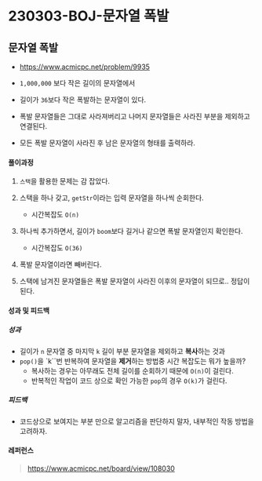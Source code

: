 # 230303-BOJ-문자열 폭발

## 문자열 폭발

- https://www.acmicpc.net/problem/9935

- `1,000,000` 보다 작은 길이의 문자열에서

- 길이가 `36`보다 작은 폭발하는 문자열이 있다.

- 폭발 문자열들은 그대로 사라져버리고 나머지 문자열들은 사라진 부분을 제외하고 연결된다.

- 모든 폭발 문자열이 사라진 후 남은 문자열의 형태를 출력하라.

#### 풀이과정

1. `스택`을 활용한 문제는 감 잡았다.

2. 스택을 하나 갖고, `getStr`이라는 입력 문자열을 하나씩 순회한다.
   
   - 시간복잡도 `O(n)`

3. 하나씩 추가하면서, 길이가 `boom`보다 길거나 같으면 폭발 문자열인지 확인한다.
   
   - 시간복잡도 `O(36)`

4. 폭발 문자열이라면 빼버린다.

5. 스택에 남겨진 문자열들은 폭발 문자열이 사라진 이후의 문자열이 되므로.. 정답이 된다.

#### 성과 및 피드백

##### 성과

- 길이가 `n` 문자열 중 마지막 `k` 길이 부분 문자열을 제외하고 **복사**하는 것과
- `pop()`을 `k``번 반복하여 문자열을 **제거**하는 방법중 시간 복잡도는 뭐가 높을까?
  - 복사하는 경우는 아무래도 전체 길이를 순회하기 때문에 `O(n)`이 걸린다.
  - 반복적인 작업이 코드 상으로 확인 가능한 `pop`의 경우 `O(k)`가 걸린다.

##### 피드백

- 코드상으로 보여지는 부분 만으로 알고리즘을 판단하지 말자, 내부적인 작동 방법을 고려하자.

#### 레퍼런스

> https://www.acmicpc.net/board/view/108030
